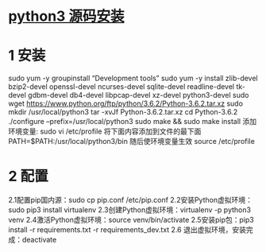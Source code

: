 # [python3 源码安装](https://github.com/stormzhai/gitblog/issues/7)

# 1 安装
sudo yum -y groupinstall “Development tools” 
sudo yum -y install zlib-devel bzip2-devel openssl-devel ncurses-devel sqlite-devel readline-devel tk-devel gdbm-devel db4-devel libpcap-devel xz-devel python3-devel 
sudo wget https://www.python.org/ftp/python/3.6.2/Python-3.6.2.tar.xz 
sudo mkdir /usr/local/python3 
tar -xvJf Python-3.6.2.tar.xz 
cd Python-3.6.2 
./configure –prefix=/usr/local/python3
 sudo make && sudo make install
添加环境变量:
sudo vi /etc/profile
将下面内容添加到文件的最下面
PATH=$PATH:/usr/local/python3/bin
随后使环境变量生效
source /etc/profile

# 2 配置

2.1配置pip国内源：sudo cp pip.conf /etc/pip.conf
2.2安装Python虚拟环境：sudo pip3 install virtualenv
2.3创建Python虚拟环境：virtualenv -p python3 venv
2.4激活Python虚拟环境：source venv/bin/activate
2.5安装pip包：pip3 install -r requirements.txt -r requirements_dev.txt
2.6 退出虚拟环境，安装完成：deactivate